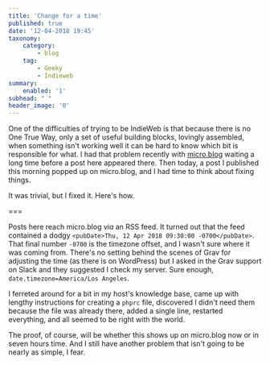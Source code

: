 ```yaml
---
title: 'Change for a time'
published: true
date: '12-04-2018 19:45'
taxonomy:
    category:
        - blog
    tag:
        - Geeky
        - Indieweb
summary:
    enabled: '1'
subhead: " "
header_image: '0'
---
```

One of the difficulties of trying to be IndieWeb is that because there is no One True Way, only a set of useful building blocks, lovingly assembled, when something isn't working well it can be hard to know which bit is responsible for what. I had that problem recently with [micro.blog](https://micro.blog) waiting a long time before a post here appeared there. Then today, a post I published this morning popped up on micro.blog, and I had time to think about fixing things.

It was trivial, but I fixed it. Here's how.

===

Posts here reach micro.blog _via_ an RSS feed. It turned out that the feed contained a dodgy `<pubDate>Thu, 12 Apr 2018 09:30:00 -0700</pubDate>`. That final number `-0700` is the timezone offset, and I wasn't sure where it was coming from. There's no setting behind the scenes of Grav for adjusting the time (as there is on WordPress) but I asked in the Grav support on Slack and they suggested I check my server. Sure enough, `date.timezone=America/Los Angeles`. 

I ferreted around for a bit in my host's knowledge base, came up with lengthy instructions for creating a `phprc` file, discovered I didn't need them because the file was already there, added a single line, restarted everything, and all seemed to be right with the world.

The proof, of course, will be whether this shows up on micro.blog now or in seven hours time. And I still have another problem that isn't going to be nearly as simple, I fear.
